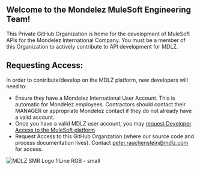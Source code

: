 ## Welcome to the Mondelez MuleSoft Engineering Team!
This Private GitHub Organization is home for the development of MuleSoft APIs for the Mondelez International Company.  You must be a member of this Organization to actively contribute to API development for MDLZ.

## Requesting Access:
In order to contribute/develop on the MDLZ platform, new developers will need to:
- Ensure they have a Mondelez International User Account.  This is automatic for Mondelez employees.  Contractors should contact their MANAGER or appropriate Mondelez contact if they do not already have a valid account.
- Once you have a valid MDLZ user account, you may [request Developer Access to the MuleSoft platform](https://github.com/mondelez-mulesoft-eng/.github/blob/develop/docs/mule-idam.md)
- Request Access to this GitHub Organzation (where our source code and process documentation lives).  Contact peter.rauchenstein@mdlz.com for access.

![MDLZ SMR Logo 1 Line RGB - small](https://user-images.githubusercontent.com/19505714/199586127-c81c1cfa-94d0-4c66-a975-5652ac1e4aca.png)
